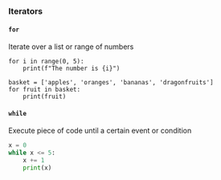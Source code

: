 ### Iterators

#### `for`
Iterate over a list or range of numbers

```python[0|1|2|4-6|5|6|0]
for i in range(0, 5):
    print(f"The number is {i}")

basket = ['apples', 'oranges', 'bananas', 'dragonfruits']
for fruit in basket:
    print(fruit)
```

#### `while`
Execute piece of code until a certain event or condition

```python [0|2]
x = 0
while x <= 5:
    x += 1
    print(x)
```